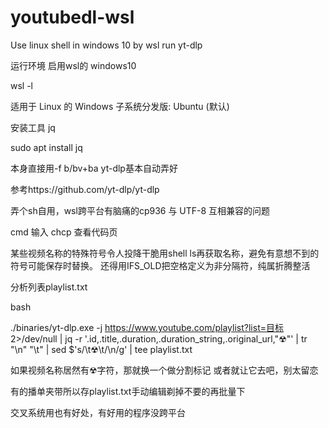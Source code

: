 # youtubedl-wsl
Use linux shell in windows 10  by wsl run yt-dlp

运行环境 启用wsl的 windows10

wsl -l

适用于 Linux 的 Windows 子系统分发版:
Ubuntu (默认)

安装工具 jq

sudo apt install jq

本身直接用-f b/bv+ba yt-dlp基本自动弄好

参考https://github.com/yt-dlp/yt-dlp

弄个sh自用，wsl跨平台有脑痛的cp936 与 UTF-8 互相兼容的问题

cmd 输入 chcp 查看代码页

某些视频名称的特殊符号令人投降干脆用shell ls再获取名称，避免有意想不到的符号可能保存时替换。
还得用IFS_OLD把空格定义为非分隔符，纯属折腾整活

分析列表playlist.txt

bash

./binaries/yt-dlp.exe -j https://www.youtube.com/playlist?list=目标 2>/dev/null | jq -r '.id,.title,.duration,.duration_string,.original_url,"☢"' | tr "\n" "\t" | sed $'s/\\t☢\\t/\\n/g' | tee playlist.txt

如果视频名称居然有☢字符，那就换一个做分割标记 或者就让它去吧，别太留恋

有的播单夹带所以存playlist.txt手动编辑剃掉不要的再批量下

交叉系统用也有好处，有好用的程序没跨平台
